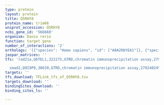 ```yaml
---
type: protein
layout: protein
title: Q5RHY8
protein_name: trim66
uniprot_accession: Q5RHY8
ncbi_gene_id: '566660'
organism: Danio rerio
function: target gene
number_of_interactions: '2'
orthologs: '[{"species": "Homo sapiens", "id": ["A0A2R8YEA1"]}, {"species": "Mus musculus", "id": ["E9QLR8"]}, {"species": "Rattus norvegicus", "id": ["F1M6Z0"]}]'
jaspar_matrices: ''
tfs: 'rad21a,Q6TEL1,322275,GTRD,chromatin immunoprecipitation assay,27924024%5Buid%5D,No

  smad2,Q9I9P9,30639,GTRD,chromatin immunoprecipitation assay,27924024%5Buid%5D,No'
targets: ''
tfs_download: TFLink_tfs_of_Q5RHY8.tsv
targets_download: ''
bindingSites_download: ''
binding_sites_ls: ''

---
```

